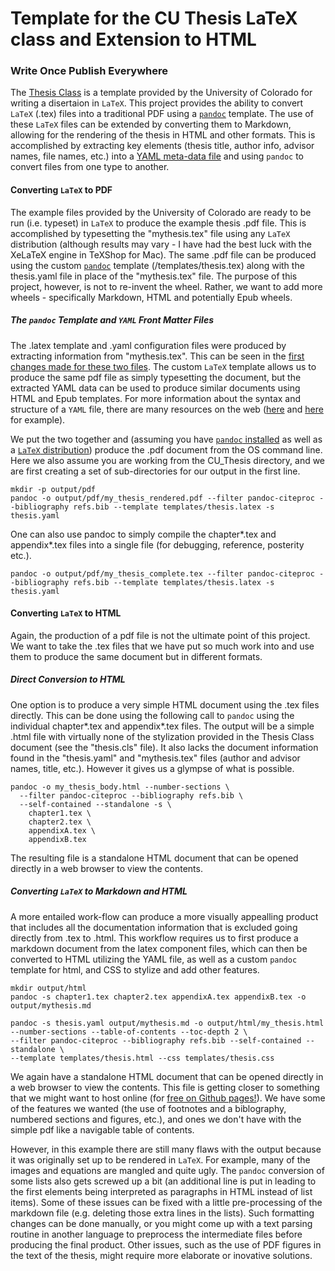 Template for the CU Thesis LaTeX class and Extension to HTML
============================================================

### Write Once Publish Everywhere

The [Thesis Class](http://www.colorado.edu/oit/software-hardware/tex-latex/thesis-class) is a template provided by the University of Colorado for writing a disertaion in `LaTeX`.  This project provides the ability to convert `LaTeX` (.tex) files into a traditional PDF using a [`pandoc`](http://johnmacfarlane.net/pandoc/) template.  The use of these `LaTeX` files can be extended by converting them to Markdown, allowing for the rendering of the thesis in HTML and other formats.  This is accomplished by extracting key elements (thesis title, author info, advisor names, file names, etc.) into a [YAML meta-data file](http://en.wikipedia.org/wiki/YAML) and using `pandoc` to convert files from one type to another.

#### Converting `LaTeX` to PDF

The example files provided by the University of Colorado are ready to be run (i.e. typeset) in `LaTeX` to produce the example thesis .pdf file.  This is accomplished by typesetting the "mythesis.tex" file using any `LaTeX` distribution (although results may vary - I have had the best luck with the XeLaTeX engine in TeXShop for Mac).  The same .pdf file can be produced using the custom [`pandoc`](http://johnmacfarlane.net/pandoc/) template (/templates/thesis.tex) along with the thesis.yaml file in place of the "mythesis.tex" file. The purpose of this project, however, is not to re-invent the wheel.  Rather, we want to add more wheels - specifically Markdown, HTML and potentially Epub wheels.

#####  The `pandoc` Template and `YAML` Front Matter Files

The .latex template and .yaml configuration files were produced by extracting information from "mythesis.tex".  This can be seen in the [first changes made for these two files](https://github.com/CenterForAssessment/NCME_Training_Session_2015/commit/e719f6fed42eb3f8edf3cab0a31daa85e118423e).  The custom `LaTeX` template allows us to produce the same pdf file as simply typesetting the document, but the extracted YAML data can be used to produce similar documents using HTML and Epub templates.  For more information about the syntax and structure of a `YAML` file, there are many resources on the web ([here](http://docs.ansible.com/YAMLSyntax.html) and [here](http://www.yaml.org/refcard.html) for example).

We put the two together and (assuming you have [`pandoc` installed](http://johnmacfarlane.net/pandoc/installing.html) as well as a [`LaTeX` distribution](http://latex-project.org/ftp.html)) produce the .pdf document from the OS command line.  Here we also assume you are working from the CU_Thesis directory, and we are first creating a set of sub-directories for our output in the first line.

```
mkdir -p output/pdf
pandoc -o output/pdf/my_thesis_rendered.pdf --filter pandoc-citeproc --bibliography refs.bib --template templates/thesis.latex -s thesis.yaml
```

One can also use pandoc to simply compile the chapter\*.tex and appendix\*.tex files into a single file (for debugging, reference, posterity etc.).

```
pandoc -o output/pdf/my_thesis_complete.tex --filter pandoc-citeproc --bibliography refs.bib --template templates/thesis.latex -s thesis.yaml
```


#### Converting `LaTeX` to HTML

Again, the production of a pdf file is not the ultimate point of this project.  We want to take the .tex files that we have put so much work into and use them to produce the same document but in different formats.

##### Direct Conversion to HTML

One option is to produce a very simple HTML document using the .tex files directly.  This can be done using the following call to `pandoc` using the individual chapter\*.tex and appendix\*.tex files.  The output will be a simple .html file with virtually none of the stylization provided in the Thesis Class document (see the "thesis.cls" file).  It also lacks the document information found in the "thesis.yaml" and "mythesis.tex" files (author and advisor names, title, etc.).  However it gives us a glympse of what is possible.

```
pandoc -o my_thesis_body.html --number-sections \
  --filter pandoc-citeproc --bibliography refs.bib \
  --self-contained --standalone -s \
    chapter1.tex \
    chapter2.tex \
    appendixA.tex \
    appendixB.tex

```

The resulting file is a standalone HTML document that can be opened directly in a web browser to view the contents.

##### Converting `LaTeX` to Markdown and HTML

A more entailed work-flow can produce a more visually appealling product that includes all the documentation information that is excluded going directly from .tex to .html.  This workflow requires us to first produce a markdown document from the latex component files, which can then be converted to HTML utilizing the YAML file, as well as a custom `pandoc` template for html, and CSS to stylize and add other features.

```
mkdir output/html
pandoc -s chapter1.tex chapter2.tex appendixA.tex appendixB.tex -o output/mythesis.md

pandoc -s thesis.yaml output/mythesis.md -o output/html/my_thesis.html --number-sections --table-of-contents --toc-depth 2 \
--filter pandoc-citeproc --bibliography refs.bib --self-contained --standalone \
--template templates/thesis.html --css templates/thesis.css
```

We again have a standalone HTML document that can be opened directly in a web browser to view the contents.  This file is getting closer to something that we might want to host online (for [free on Github pages!](https://pages.github.com/)).  We have some of the features we wanted (the use of footnotes and a biblography, numbered sections and figures, etc.), and ones we don't have with the simple pdf like a navigable table of contents.

However, in this example there are still many flaws with the output because it was originally set up to be rendered in `LaTeX`.  For example, many of the images and equations are mangled and quite ugly.  The `pandoc` conversion of some lists also gets screwed up a bit (an additional line is put in leading to the first elements being interpreted as paragraphs in HTML instead of list items).  Some of these issues can be fixed with a little pre-processing of the markdown file (e.g. deleting those extra lines in the lists).  Such formatting changes can be done manually, or you might come up with a text parsing routine in another language to preprocess the intermediate files before producing the final product.  Other issues, such as the use of PDF figures in the text of the thesis, might require more elaborate or inovative solutions.

